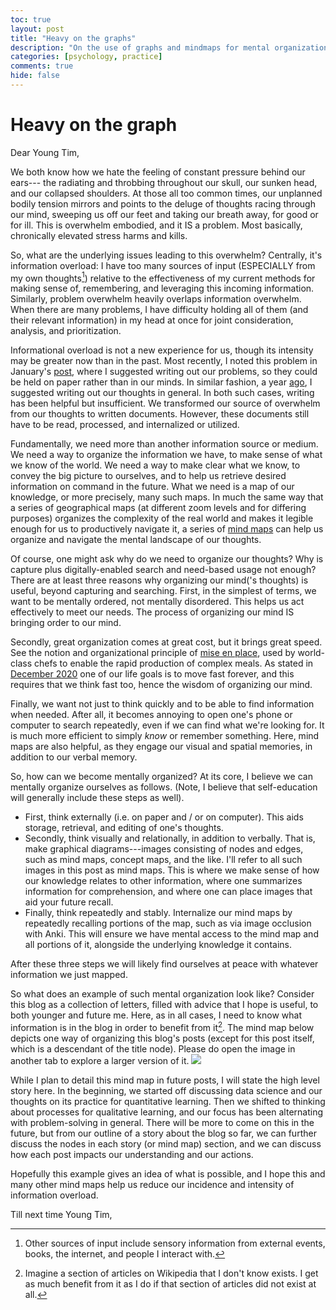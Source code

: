 ```yaml
---
toc: true
layout: post
title: "Heavy on the graphs"
description: "On the use of graphs and mindmaps for mental organization"
categories: [psychology, practice]
comments: true
hide: false
---
```


# Heavy on the graph

Dear Young Tim,

We both know
how we hate the feeling of constant pressure behind our ears---
the radiating and throbbing throughout our skull,
our sunken head, and our collapsed shoulders.
At those all too common times,
our unplanned bodily tension mirrors and points to
the deluge of thoughts racing through our mind,
sweeping us off our feet and taking our breath away,
for good or for ill.
This is overwhelm embodied, and it IS a problem.
Most basically, chronically elevated stress harms and kills.

So, what are the underlying issues leading to this overwhelm?
Centrally, it's information overload:
I have too many sources of input
(ESPECIALLY from my own thoughts[^1])
relative to the effectiveness of my current methods for making sense of,
remembering, and leveraging this incoming information.
Similarly, problem overwhelm heavily overlaps information overwhelm.
When there are many problems,
I have difficulty holding all of them
(and their relevant information)
in my head at once
for joint consideration, analysis, and prioritization.

Informational overload is not a new experience for us,
though its intensity may be greater now than in the past.
Most recently, I noted this problem
in January's [post](https://timothyb0912.github.io/blog/practice/2022/01/29/Problems-areas-needs.html),
where I suggested writing out our problems,
so they could be held on paper rather than in our minds.
In similar fashion, a year [ago](https://timothyb0912.github.io/blog/practice/2021/04/30/Journal-systematically.html),
I suggested writing out our thoughts in general.
In both such cases, writing has been helpful but insufficient.
We transformed our source of overwhelm
from our thoughts to written documents.
However, these documents still have to be
read, processed, and internalized or utilized.

Fundamentally, we need more than another information source or medium.
We need a way to organize the information we have,
to make sense of what we know of the world.
We need a way to make clear what we know,
to convey the big picture to ourselves, 
and to help us retrieve desired information on command in the future.
What we need is a map of our knowledge,
or more precisely, many such maps.
In much the same way that a series of geographical maps
(at different zoom levels and for differing purposes)
organizes the complexity of the real world
and makes it legible enough for us to productively navigate it,
a series of [mind maps](https://en.wikipedia.org/wiki/Mind_map) 
can help us organize and navigate
the mental landscape of our thoughts.

Of course,
one might ask why do we need to organize our thoughts?
Why is capture plus digitally-enabled search and need-based usage not enough?
There are at least three reasons why organizing our mind('s thoughts) is useful,
beyond capturing and searching.
First, in the simplest of terms,
we want to be mentally ordered, not mentally disordered.
This helps us act effectively to meet our needs.
The process of organizing our mind IS bringing order to our mind.

Secondly, great organization comes at great cost, but it brings great speed.
See the notion and organizational principle of
[mise en place](https://kathyhirshpasek.com/wp-content/uploads/sites/9/2015/08/Weisberg-Hirsh-Pasek-et-al.TICS1313.pdf),
used by world-class chefs to enable the rapid production of complex meals.
As stated in [December 2020](https://timothyb0912.github.io/blog/philosophy/2020/12/24/Do-Over.html#move-fast-and-with-endurance)
one of our life goals is to move fast forever,
and this requires that we think fast too,
hence the wisdom of organizing our mind.

Finally, we want not just to think quickly
and to be able to find information when needed.
After all, it becomes annoying
to open one's phone or computer to search repeatedly,
even if we can find what we're looking for.
It is much more efficient to simply *know* or remember something.
Here, mind maps are also helpful,
as they engage our visual and spatial memories,
in addition to our verbal memory.

So, how can we become mentally organized?
At its core, I believe we can mentally organize ourselves as follows.
(Note, I believe that self-education will generally include these steps as well).

- First, think externally (i.e. on paper and / or on computer).
  This aids storage, retrieval, and editing of one's thoughts.
- Secondly, think visually and relationally, in addition to verbally.
  That is, make graphical diagrams---images consisting of nodes and edges,
  such as mind maps, concept maps, and the like.
  I'll refer to all such images in this post as mind maps.
  This is where we make sense of how our knowledge relates to other information,
  where one summarizes information for comprehension,
  and where one can place images that aid your future recall.
- Finally, think repeatedly and stably.
  Internalize our mind maps by repeatedly recalling portions of the map,
  such as via image occlusion with Anki.
  This will ensure we have mental access to the mind map and all portions of it,
  alongside the underlying knowledge it contains.
  
After these three steps
we will likely find ourselves at peace with whatever information we just mapped.

So what does an example of such mental organization look like?
Consider this blog as a collection of letters,
filled with advice that I hope is useful,
to both younger and future me.
Here, as in all cases,
I need to know what information is in the blog
in order to benefit from it[^2].
The mind map below depicts one way of organizing this blog's posts
(except for this post itself, which is a descendant of the title node).
Please do open the image in another tab to explore a larger version of it.
<img src="{{ site.baseurl }}/images/2022-04-19_blog-map-of-content.png">

While I plan to detail this mind map in future posts,
I will state the high level story here.
In the beginning, we started off discussing data science
and our thoughts on its practice for quantitative learning.
Then we shifted to thinking about processes for qualitative learning,
and our focus has been alternating with problem-solving in general.
There will be more to come on this in the future,
but from our outline of a story about the blog so far,
we can further discuss the nodes in each story (or mind map) section,
and we can discuss how each post impacts our understanding and our actions.

Hopefully this example gives an idea of what is possible,
and I hope this and many other mind maps
help us reduce our incidence and intensity of information overload.

Till next time Young Tim,


[^1]: Other sources of input include sensory information from external events, books, the internet, and people I interact with.
[^2]: Imagine a section of articles on Wikipedia that I don't know exists. I get as much benefit from it as I do if that section of articles did not exist at all.